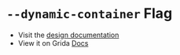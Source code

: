 # `--dynamic-container` Flag

- Visit the [design documentation](../docs/--dynamic-container.md)
- View it on Grida [Docs](https://grida.co/docs/flags/--dynamic-container)
